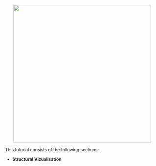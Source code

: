 
<div style="text-align: center;">
  <img src="../figures/course/structural_visualization.png" style="max-width: 100%; height: auto;" width="450">
</div>

This tutorial consists of the following sections:

* **Structural Vizualisation**
